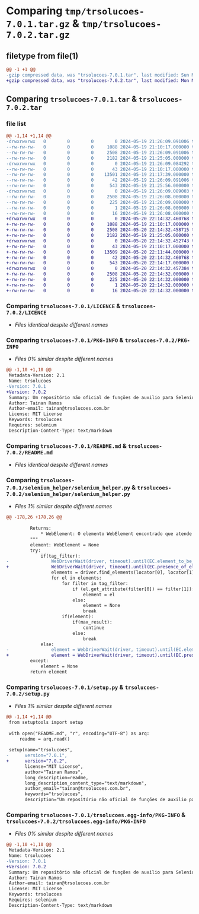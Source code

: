 # Comparing `tmp/trsolucoes-7.0.1.tar.gz` & `tmp/trsolucoes-7.0.2.tar.gz`

## filetype from file(1)

```diff
@@ -1 +1 @@
-gzip compressed data, was "trsolucoes-7.0.1.tar", last modified: Sun May 19 21:26:09 2024, max compression
+gzip compressed data, was "trsolucoes-7.0.2.tar", last modified: Mon May 20 22:14:32 2024, max compression
```

## Comparing `trsolucoes-7.0.1.tar` & `trsolucoes-7.0.2.tar`

### file list

```diff
@@ -1,14 +1,14 @@
-drwxrwxrwx   0        0        0        0 2024-05-19 21:26:09.091006 trsolucoes-7.0.1/
--rw-rw-rw-   0        0        0     1088 2024-05-19 21:10:17.000000 trsolucoes-7.0.1/LICENCE
--rw-rw-rw-   0        0        0     2508 2024-05-19 21:26:09.091006 trsolucoes-7.0.1/PKG-INFO
--rw-rw-rw-   0        0        0     2182 2024-05-19 21:25:05.000000 trsolucoes-7.0.1/README.md
-drwxrwxrwx   0        0        0        0 2024-05-19 21:26:09.084292 trsolucoes-7.0.1/selenium_helper/
--rw-rw-rw-   0        0        0       43 2024-05-19 21:10:17.000000 trsolucoes-7.0.1/selenium_helper/__init__.py
--rw-rw-rw-   0        0        0    13501 2024-05-19 21:17:39.000000 trsolucoes-7.0.1/selenium_helper/selenium_helper.py
--rw-rw-rw-   0        0        0       42 2024-05-19 21:26:09.091006 trsolucoes-7.0.1/setup.cfg
--rw-rw-rw-   0        0        0      543 2024-05-19 21:25:56.000000 trsolucoes-7.0.1/setup.py
-drwxrwxrwx   0        0        0        0 2024-05-19 21:26:09.089003 trsolucoes-7.0.1/trsolucoes.egg-info/
--rw-rw-rw-   0        0        0     2508 2024-05-19 21:26:08.000000 trsolucoes-7.0.1/trsolucoes.egg-info/PKG-INFO
--rw-rw-rw-   0        0        0      225 2024-05-19 21:26:09.000000 trsolucoes-7.0.1/trsolucoes.egg-info/SOURCES.txt
--rw-rw-rw-   0        0        0        1 2024-05-19 21:26:08.000000 trsolucoes-7.0.1/trsolucoes.egg-info/dependency_links.txt
--rw-rw-rw-   0        0        0       16 2024-05-19 21:26:08.000000 trsolucoes-7.0.1/trsolucoes.egg-info/top_level.txt
+drwxrwxrwx   0        0        0        0 2024-05-20 22:14:32.460768 trsolucoes-7.0.2/
+-rw-rw-rw-   0        0        0     1088 2024-05-19 21:10:17.000000 trsolucoes-7.0.2/LICENCE
+-rw-rw-rw-   0        0        0     2508 2024-05-20 22:14:32.458715 trsolucoes-7.0.2/PKG-INFO
+-rw-rw-rw-   0        0        0     2182 2024-05-19 21:25:05.000000 trsolucoes-7.0.2/README.md
+drwxrwxrwx   0        0        0        0 2024-05-20 22:14:32.452743 trsolucoes-7.0.2/selenium_helper/
+-rw-rw-rw-   0        0        0       43 2024-05-19 21:10:17.000000 trsolucoes-7.0.2/selenium_helper/__init__.py
+-rw-rw-rw-   0        0        0    13509 2024-05-20 22:11:44.000000 trsolucoes-7.0.2/selenium_helper/selenium_helper.py
+-rw-rw-rw-   0        0        0       42 2024-05-20 22:14:32.460768 trsolucoes-7.0.2/setup.cfg
+-rw-rw-rw-   0        0        0      543 2024-05-20 22:14:17.000000 trsolucoes-7.0.2/setup.py
+drwxrwxrwx   0        0        0        0 2024-05-20 22:14:32.457384 trsolucoes-7.0.2/trsolucoes.egg-info/
+-rw-rw-rw-   0        0        0     2508 2024-05-20 22:14:32.000000 trsolucoes-7.0.2/trsolucoes.egg-info/PKG-INFO
+-rw-rw-rw-   0        0        0      225 2024-05-20 22:14:32.000000 trsolucoes-7.0.2/trsolucoes.egg-info/SOURCES.txt
+-rw-rw-rw-   0        0        0        1 2024-05-20 22:14:32.000000 trsolucoes-7.0.2/trsolucoes.egg-info/dependency_links.txt
+-rw-rw-rw-   0        0        0       16 2024-05-20 22:14:32.000000 trsolucoes-7.0.2/trsolucoes.egg-info/top_level.txt
```

### Comparing `trsolucoes-7.0.1/LICENCE` & `trsolucoes-7.0.2/LICENCE`

 * *Files identical despite different names*

### Comparing `trsolucoes-7.0.1/PKG-INFO` & `trsolucoes-7.0.2/PKG-INFO`

 * *Files 0% similar despite different names*

```diff
@@ -1,10 +1,10 @@
 Metadata-Version: 2.1
 Name: trsolucoes
-Version: 7.0.1
+Version: 7.0.2
 Summary: Um repositório não oficial de funções de auxilio para Selenium
 Author: Tainan Ramos
 Author-email: tainan@trsolucoes.com.br
 License: MIT License
 Keywords: trsolucoes
 Requires: selenium
 Description-Content-Type: text/markdown
```

### Comparing `trsolucoes-7.0.1/README.md` & `trsolucoes-7.0.2/README.md`

 * *Files identical despite different names*

### Comparing `trsolucoes-7.0.1/selenium_helper/selenium_helper.py` & `trsolucoes-7.0.2/selenium_helper/selenium_helper.py`

 * *Files 1% similar despite different names*

```diff
@@ -178,26 +178,26 @@
 
         Returns:
             * WebElement: O elemento WebElement encontrado que atende aos critérios, ou None se nenhum elemento for encontrado ou se ocorrer uma exceção.
         """
         element: WebElement = None
         try:
             if(tag_filter):
-                WebDriverWait(driver, timeout).until(EC.element_to_be_clickable(locator))
+                WebDriverWait(driver, timeout).until(EC.presence_of_element_located(locator))
                 elements = driver.find_elements(locator[0], locator[1])
                 for el in elements:
                     for filter in tag_filter:
                         if (el.get_attribute(filter[0]) == filter[1]):
                             element = el    
                         else:
                             element = None
                             break
                     if(element):
                         if(max_result):
                             continue
                         else:
                             break
             else:
-                element = WebDriverWait(driver, timeout).until(EC.element_to_be_clickable(locator))
+                element = WebDriverWait(driver, timeout).until(EC.presence_of_element_located(locator))
         except:
             element = None
         return element
```

### Comparing `trsolucoes-7.0.1/setup.py` & `trsolucoes-7.0.2/setup.py`

 * *Files 1% similar despite different names*

```diff
@@ -1,14 +1,14 @@
 from setuptools import setup
 
 with open("README.md", "r", encoding="UTF-8") as arq:
     readme = arq.read()
 
 setup(name="trsolucoes",
-      version="7.0.1",
+      version="7.0.2",
       license="MIT License",
       author="Tainan Ramos",
       long_description=readme,
       long_description_content_type="text/markdown",
       author_email="tainan@trsolucoes.com.br",
       keywords="trsolucoes",
       description="Um repositório não oficial de funções de auxilio para Selenium",
```

### Comparing `trsolucoes-7.0.1/trsolucoes.egg-info/PKG-INFO` & `trsolucoes-7.0.2/trsolucoes.egg-info/PKG-INFO`

 * *Files 0% similar despite different names*

```diff
@@ -1,10 +1,10 @@
 Metadata-Version: 2.1
 Name: trsolucoes
-Version: 7.0.1
+Version: 7.0.2
 Summary: Um repositório não oficial de funções de auxilio para Selenium
 Author: Tainan Ramos
 Author-email: tainan@trsolucoes.com.br
 License: MIT License
 Keywords: trsolucoes
 Requires: selenium
 Description-Content-Type: text/markdown
```

